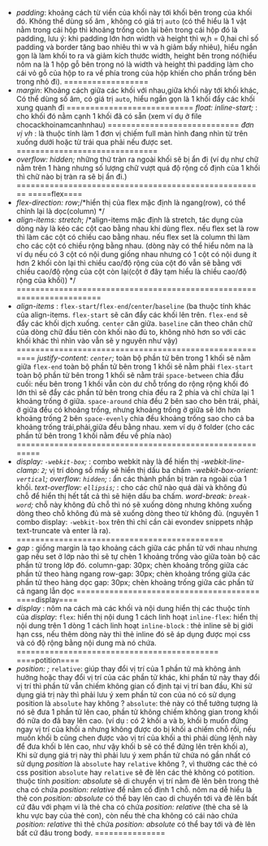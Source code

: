 - _padding_: khoảng cách từ viền của khối này tới khối bên trong của khối đó. Không thể dùng số âm , không có giá trị `auto` (có thể hiểu là 1 vật nằm trong cái hộp thì khoảng trống còn lại bên trong cái hộp đó là padding, lưu ý: khi padding lớn hơn width và height thì w,h = 0,hai chỉ số padding và border tăng bao nhiêu thì w và h giảm bấy nhiêu), hiểu ngắn gọn là làm khối to ra và giảm kích thước width, height bên trong nó(hiểu nôm na là 1 hộp gỗ bên trong nó là width và height thì padding làm cho cái vỏ gỗ của hộp to ra về phía trong của hộp khiến cho phần trống bên trong nhỏ đi).
==================
- _margin_: Khoảng cách giữa các khối với nhau,giữa khối này tới khối khác, Có thể dùng số âm, có giá trị `auto`, hiểu ngắn gọn là 1 khối đẩy các khối xung quanh đi
===========================
_float: inline-start;_ : cho khối đó nằm cạnh 1 khối đã có sẵn (xem ví dụ ở file chocackhoinamcanhnhau)
============================
_đơn vị vh_ : là thuộc tính làm 1 đơn vị chiếm full màn hình đang nhìn từ trên xuống dưới hoặc từ trái qua phải nếu được set.
==============================
- _overflow: hidden;_ những thứ tràn ra ngoài khối sẽ bị ẩn đi (ví dụ như chữ nằm trên 1 hàng nhưng số lượng chữ vượt quá độ rộng cố định của 1 khối thì chữ nào bị tràn ra sẽ bị ẩn đi.)
=====================================================
=====flex====
- _flex-direction: row_;/*hiển thị của flex mặc định là ngang(row), có thể chỉnh lại là dọc(column) */
- _align-items: stretch_; /*align-items mặc định là stretch, tác dụng của dòng này là kéo các cột cao bằng nhau khi dùng flex.
    nếu flex set là row thì làm các cột có chiều cao bằng nhau.
    nếu flex set là column thì làm cho các cột có chiều rộng bằng nhau.
    (dòng này có thể hiểu nôm na là ví dụ nếu có 3 cột có nội dung giống nhau nhưng có 1 cột có nội dung ít hơn 2 khối còn lại thì chiều cao/độ rộng của cột đó vẫn sẽ bằng với chiều cao/độ rộng của cột còn lại(cột ở đây tạm hiểu là chiều cao/độ rộng của khối)) */
=====================================================================
- _align-items_ : `flex-start`/`flex-end`/`center`/`baseline` (ba thuộc tính khác của align-items.
`flex-start` sẽ căn đẩy các khối lên trên.
`flex-end` sẽ đẩy các khối dịch xuống.
`center` căn giữa.
`baseline` căn theo chân chữ của dòng chữ đầu tiên
còn khối nào đủ to, không nhỏ hơn so với các khối khác thì nhìn vào vẫn sẽ y nguyên như vậy)
=======================================================
_justify-content: `center`;_ toàn bộ phần tử bên trong 1 khối sẽ nằm giữa
                          `flex-end` toàn bộ phần tử bên trong 1 khối sẽ nằm phải
                          `flex-start` toàn bộ phần tử bên trong 1 khối sẽ nằm trái
                          `space-between` chia đầu cuối: nếu bên trong 1 khối vẫn còn dư chỗ trống do rộng rộng khối đó lớn thì sẽ đẩy các phần tử bên trong chia đều ra 2 phía và chỉ chừa lại 1 khoảng trống ở giữa.
                          `space-around` chia đều 2 bên sao cho bên trái, phải, ở giữa đều có khoảng trống, nhưng khoảng trống ở giữa sẽ lớn hơn khoảng trống 2 bên
                          `space-evenly` chia đều khoảng trống sao cho cả ba khoảng trống trái,phải,giữa đều bằng nhau.
xem ví dụ ở folder (cho các phần tử bên trong 1 khối nằm đều về phía nào)
========================================================
- _display: `-webkit-box`;_ : combo webkit này là để hiển thị 
    _-webkit-line-clamp: `2`;_ vị trí dòng số mấy sẽ hiển thị dấu ba chấm
    _-webkit-box-orient: `vertical`;_
    _overflow: `hidden`;_ : ẩn các thành phần bị tràn ra ngoài của 1 khối.
    _text-overflow: `ellipsis`;_ : cho các chữ nào quá dài và không đủ chỗ để hiển thị hết tất cả thì sẽ hiện dấu ba chấm.
    _word-break: `break-word`;_ chỗ này không đủ chỗ thì nó sẽ xuống dòng nhưng không xuống dòng theo chỗ không đủ mà sẽ xuống dòng theo từ không đủ.
(nguyên 1 combo display: `-webkit-box` trên thì chỉ cần cài evondev snippets nhập text-truncate và enter là ra).
============================================
- _gap_ : giống margin là tạo khoảng cách giữa các phần tử với nhau nhưng gap nếu set ở lớp nào thì sẽ tự chèn 1 khoảng trống vào giữa toàn bộ các phần tử trong lớp đó.
column-gap: 30px; chèn khoảng trống giữa các phần tử theo hàng ngang
row-gap: 30px; chèn khoảng trống giữa các phần tử theo hàng dọc
gap: 30px; chèn khoảng trống giữa các phần tử cả ngang lẫn dọc
=======================================
====display====
- _display_ : nôm na cách mà các khối và nội dung hiển thị
các thuộc tính của _display_:
`flex`: hiển thị nội dung 1 cách linh hoạt
`inline-flex`: hiển thị nội dung trên 1 dòng 1 cách linh hoạt
`inline-block` : thẻ inline sẽ bị giới hạn css, nếu thêm dòng này thì thẻ inline đó sẽ áp dụng được mọi css và có độ rộng bằng nội dung mà nó chứa.
===========================================
====potition====
- _position: ;_ 
`relative`: giúp thay đổi vị trí của 1 phần tử mà không ảnh hưởng hoặc thay đổi vị trí của các phần tử khác, khi phần tử này thay đổi vị trí thì phần tử vẫn chiếm không gian cố định tại vị trí ban đầu, Khi sử dụng giá trị này thì phải lưu ý xem phần tử con của nó có sử dụng position là `absolute` hay không ?
`absolute`: thẻ này có thể tưởng tượng là nó sẽ đưa 1 phần tử lên cao, phần tử không chiếm không gian trong khối đó nữa do đã bay lên cao. (ví dụ : có 2 khối a và b, khối b muốn đứng ngay vị trí của khối a nhưng không được do bị khối a chiếm chỗ rồi, nếu muốn khối b cũng chen được vào vị trí của khối a thì phải dùng lệnh này để đưa khối b lên cao, như vậy khối b sẽ có thể đứng lên trên khối a), Khi sử dụng giá trị này thì phải lưu ý xem phần tử chứa nó gần nhất có sử dụng _position_ là `absolute` hay `relative` không ?, vì thường các thẻ có css position `absolute` hay `relative` sẽ đè lên các thẻ không có potition.
thuộc tính _position: absolute_ sẽ di chuyển vị trí nằm đè lên bên trong thẻ cha có chứa _position: relative_ để nằm cố định 1 chỗ.
nôm na dễ hiểu là thẻ con _position: absolute_ có thể bay lên cao di chuyển tới và đè lên bất cứ đâu với phạm vi là thẻ cha có chứa _position: relative_ (thẻ cha sẽ là khu vực bay của thẻ con), còn nếu thẻ cha không có cái nào chứa _position: relative_ thì thẻ chứa _position: absolute_ có thể bay tới và đè lên bất cứ đâu trong body.
===============
